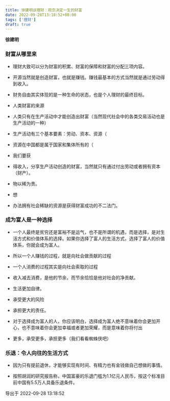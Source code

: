 ```yaml
---
title: 徐建明谈理财：观念决定一生的财富
date: 2022-09-28T13:18:52+08:00
tags: ['理财']
draft: true
---
```


**徐建明**


### 财富从哪里来

* 理财大致可以分为财富的积累、财富的保障和财富的分配三项内容。

* 开源当然就是创造财富，也就是赚钱。赚钱最基本的方式当然就是通过劳动得到收入。

* 财务自由其实体现的是一种生命的状态，也是个人理财的最终目标。

* 人类财富的来源

* 人类只有在生产活动中才能创造出财富（当然现代社会中的各类交易活动也是生产活动的一种）

* 生产活动有三个基本要素：劳动、资本、资源（

* 资源在中国都是属于国家和集体所有的（

* 我们要获

* 得收入，分享生产活动创造的财富，当然就只有通过付出劳动或者拥有资本（财产）。

* 物以稀为贵。


* 想

* 办法拥有社会稀缺的资源是获得财富成功的不二法门。



### 成为富人是一种选择

* 一个人最终是贫穷还是富裕不是运气，也不是所谓的机遇，而是选择，是对生活方式和价值体系的选择。如果你选择了富人的生活方式，选择了富人的价值体系，你就会成为富人。


* 所以一个人赚钱的过程，就是向社会做贡献的过程

* 一个人消费的过程其实是向社会索取的过程

* 收入减去消费，是他的节余，而节余恰恰是他对社会的净贡献。

* 生活更加自律。

* 承受更大的风险

* 承担更大的责任。

* 对于选择成为富人的人，你应该明白，选择成为富人绝不意味着你会更加开心，也不意味着你会更加幸福或者更加荣耀，而是意味着你将付出

* 更多，承受更多，承担更多（我们看看蜘蛛侠吧）


### 乐退：令人向往的生活方式

* 因为只有提前退休，才能够实现有时间、有精力也有金钱做自己想做的事情。


* 按照胡润的研究报告称，中国富豪的乐退门槛为1.1亿元人民币，按这个标准目前中国有5.5万人具备乐退条件。


导出于 2022-09-28 13:18:52

